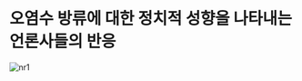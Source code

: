 # 오염수 방류에 대한 정치적 성향을 나타내는 언론사들의 반응
![nr1](https://github.com/2reten/Vis_Project/assets/145303952/e247bc2f-91f1-440d-8b9b-3fb50ca7ab0d)
